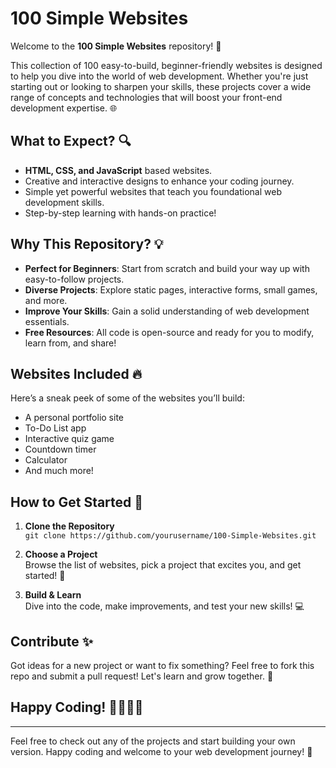 # 100 Simple Websites

Welcome to the **100 Simple Websites** repository! 🚀

This collection of 100 easy-to-build, beginner-friendly websites is designed to help you dive into the world of web development. Whether you're just starting out or looking to sharpen your skills, these projects cover a wide range of concepts and technologies that will boost your front-end development expertise. 🌐

## What to Expect? 🔍
- **HTML, CSS, and JavaScript** based websites.
- Creative and interactive designs to enhance your coding journey.
- Simple yet powerful websites that teach you foundational web development skills.
- Step-by-step learning with hands-on practice!

## Why This Repository? 💡
- **Perfect for Beginners**: Start from scratch and build your way up with easy-to-follow projects.
- **Diverse Projects**: Explore static pages, interactive forms, small games, and more.
- **Improve Your Skills**: Gain a solid understanding of web development essentials.
- **Free Resources**: All code is open-source and ready for you to modify, learn from, and share!

## Websites Included 🔥
Here’s a sneak peek of some of the websites you’ll build:
- A personal portfolio site
- To-Do List app
- Interactive quiz game
- Countdown timer
- Calculator
- And much more!

## How to Get Started 🚀
1. **Clone the Repository**  
   `git clone https://github.com/yourusername/100-Simple-Websites.git`
   
2. **Choose a Project**  
   Browse the list of websites, pick a project that excites you, and get started! 🎨

3. **Build & Learn**  
   Dive into the code, make improvements, and test your new skills! 💻

## Contribute ✨
Got ideas for a new project or want to fix something? Feel free to fork this repo and submit a pull request! Let's learn and grow together. 🤝

## Happy Coding! 👨‍💻👩‍💻

---

Feel free to check out any of the projects and start building your own version. Happy coding and welcome to your web development journey! 🌟

